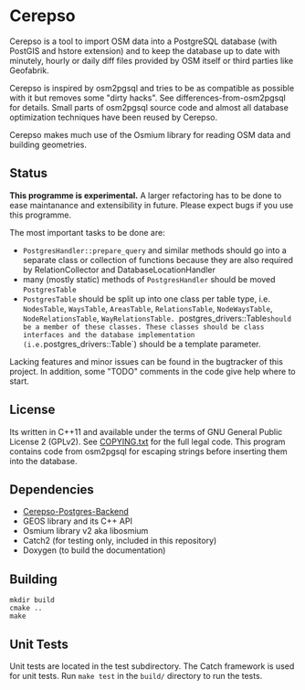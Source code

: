 Cerepso
=======

Cerepso is a tool to import OSM data into a PostgreSQL database (with
PostGIS and hstore extension) and to keep the database up to date with
minutely, hourly or daily diff files provided by OSM itself or third parties
like Geofabrik.

Cerepso is inspired by osm2pgsql and tries to be as compatible as possible
with it but removes some "dirty hacks". See differences-from-osm2pgsql for details.
Small parts of osm2pgsql source code and almost all database optimization techniques
have been reused by Cerepso.

Cerepso makes much use of the Osmium library for reading OSM data and building
geometries.

Status
------

**This programme is experimental.** A larger refactoring has to be done to
ease maintanance and extensibility in future. Please expect bugs if you use this
programme.

The most important tasks to be done are:

* `PostgresHandler::prepare_query` and similar methods should go into a separate
  class or collection of functions because they are also required by
  RelationCollector and DatabaseLocationHandler
* many (mostly static) methods of `PostgresHandler` should be moved
  `PostgresTable`
* `PostgresTable` should be split up into one class per table type, i.e.
  `NodesTable`, `WaysTable`, `AreasTable`, `RelationsTable`, `NodeWaysTable`,
  `NodeRelationsTable`, `WayRelationsTable. `postgres_drivers::Table` should be a
  member of these classes. These classes should be class interfaces and the
  database implementation (i.e. `postgres_drivers::Table`) should be a template
  parameter.

Lacking features and minor issues can be found in the bugtracker of this
project. In addition, some "TODO" comments in the code give help where to start.

License
-------

Its written in C++11 and available under the terms of GNU General Public License 2
(GPLv2). See [COPYING.txt](COPYING.txt) for the full legal code. This program contains
code from osm2pgsql for escaping strings before inserting them into the database.

Dependencies
------------
* [Cerepso-Postgres-Backend](https://github.com/Nakaner/Cerepso-Postgres-Backend)
* GEOS library and its C++ API
* Osmium library v2 aka libosmium
* Catch2 (for testing only, included in this repository)
* Doxygen (to build the documentation)

Building
--------

    mkdir build
    cmake ..
    make

Unit Tests
----------

Unit tests are located in the test subdirectory. The Catch framework is used for unit tests.
Run `make test` in the `build/` directory to run the tests.
